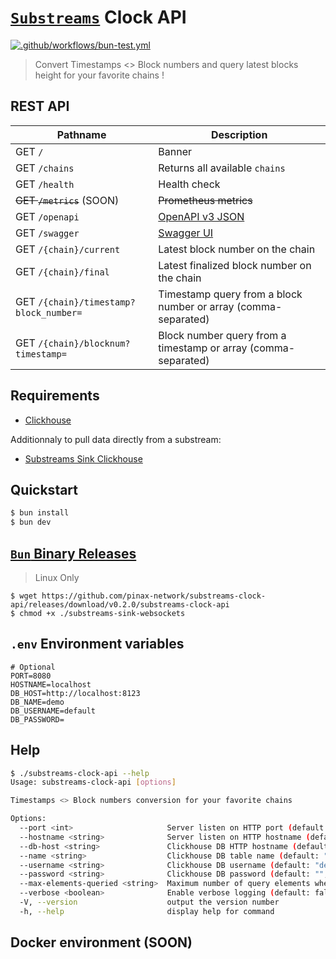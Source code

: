 # [`Substreams`](https://substreams.streamingfast.io/) Clock API

[![.github/workflows/bun-test.yml](https://github.com/pinax-network/substreams-clock-api/actions/workflows/bun-test.yml/badge.svg)](https://github.com/pinax-network/substreams-clock-api/actions/workflows/bun-test.yml)

> Convert Timestamps <> Block numbers and query latest blocks height for your favorite chains !

## REST API

| Pathname                                  | Description           |
|-------------------------------------------|-----------------------|
| GET `/`                                   | Banner
| GET `/chains`                             | Returns all available `chains`
| GET `/health`                             | Health check
| ~~GET `/metrics`~~ (SOON)                 | ~~Prometheus metrics~~
| GET `/openapi`                            | [OpenAPI v3 JSON](https://spec.openapis.org/oas/v3.0.0)
| GET `/swagger`                            | [Swagger UI](https://swagger.io/resources/open-api/)
| GET `/{chain}/current`                   | Latest block number on the chain
| GET `/{chain}/final`                      | Latest finalized block number on the chain
| GET `/{chain}/timestamp?block_number=`    | Timestamp query from a block number or array (comma-separated)
| GET `/{chain}/blocknum?timestamp=`        | Block number query from a timestamp or array (comma-separated)

## Requirements

- [Clickhouse](clickhouse.com/)

Additionnaly to pull data directly from a substream:
- [Substreams Sink Clickhouse](https://github.com/pinax-network/substreams-sink-clickhouse/)

## Quickstart

```bash
$ bun install
$ bun dev
```

## [`Bun` Binary Releases](https://github.com/pinax-network/substreams-sink-websockets/releases)

> Linux Only

```
$ wget https://github.com/pinax-network/substreams-clock-api/releases/download/v0.2.0/substreams-clock-api
$ chmod +x ./substreams-sink-websockets
```

## `.env` Environment variables

```env
# Optional
PORT=8080
HOSTNAME=localhost
DB_HOST=http://localhost:8123
DB_NAME=demo
DB_USERNAME=default
DB_PASSWORD=
```

## Help

```bash
$ ./substreams-clock-api --help
Usage: substreams-clock-api [options]

Timestamps <> Block numbers conversion for your favorite chains

Options:
  --port <int>                     Server listen on HTTP port (default: "8080", env: PORT)
  --hostname <string>              Server listen on HTTP hostname (default: "localhost", env: HOST)
  --db-host <string>               Clickhouse DB HTTP hostname (default: "http://localhost:8123", env: dbHost)
  --name <string>                  Clickhouse DB table name (default: "demo", env: DB_NAME)
  --username <string>              Clickhouse DB username (default: "default", env: DB_USERNAME)
  --password <string>              Clickhouse DB password (default: "", env: DB_PASSWORD)
  --max-elements-queried <string>  Maximum number of query elements when using arrays as parameters (default: 10, env: MAX_ELEMENTS_QUERIED)
  --verbose <boolean>              Enable verbose logging (default: false, env: VERBOSE)
  -V, --version                    output the version number
  -h, --help                       display help for command
```

## Docker environment (SOON)

<!-- Pull from GitHub Container registry
```bash
docker pull ghcr.io/pinax-network/substreams-sink-websockets:latest
```

Build from source
```bash
docker build -t substreams-sink-websockets .
```

Run with `.env` file
```bash
docker run -it --rm --env-file .env ghcr.io/pinax-network/substreams-sink-websockets
``` -->
